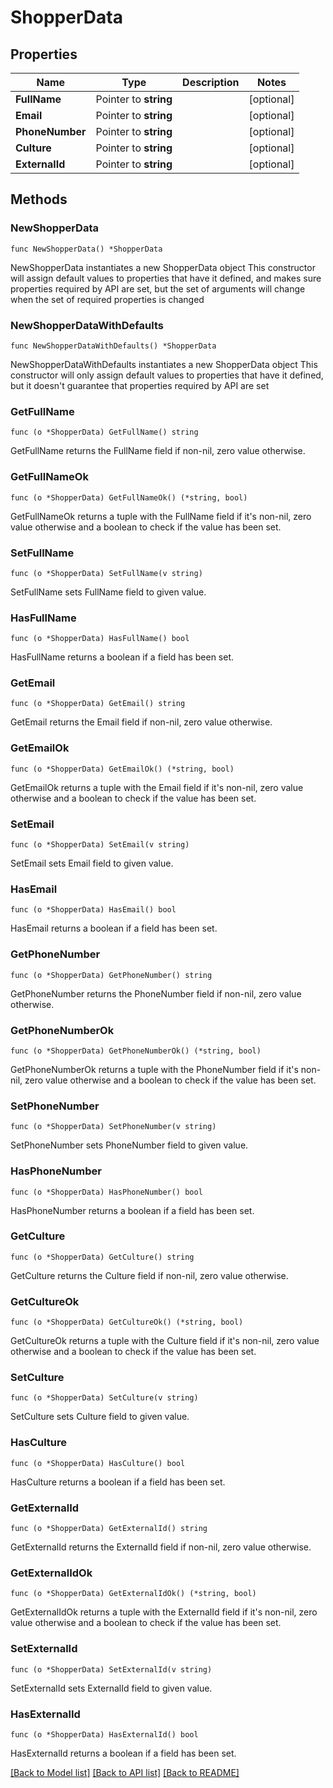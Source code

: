 # ShopperData

## Properties

Name | Type | Description | Notes
------------ | ------------- | ------------- | -------------
**FullName** | Pointer to **string** |  | [optional] 
**Email** | Pointer to **string** |  | [optional] 
**PhoneNumber** | Pointer to **string** |  | [optional] 
**Culture** | Pointer to **string** |  | [optional] 
**ExternalId** | Pointer to **string** |  | [optional] 

## Methods

### NewShopperData

`func NewShopperData() *ShopperData`

NewShopperData instantiates a new ShopperData object
This constructor will assign default values to properties that have it defined,
and makes sure properties required by API are set, but the set of arguments
will change when the set of required properties is changed

### NewShopperDataWithDefaults

`func NewShopperDataWithDefaults() *ShopperData`

NewShopperDataWithDefaults instantiates a new ShopperData object
This constructor will only assign default values to properties that have it defined,
but it doesn't guarantee that properties required by API are set

### GetFullName

`func (o *ShopperData) GetFullName() string`

GetFullName returns the FullName field if non-nil, zero value otherwise.

### GetFullNameOk

`func (o *ShopperData) GetFullNameOk() (*string, bool)`

GetFullNameOk returns a tuple with the FullName field if it's non-nil, zero value otherwise
and a boolean to check if the value has been set.

### SetFullName

`func (o *ShopperData) SetFullName(v string)`

SetFullName sets FullName field to given value.

### HasFullName

`func (o *ShopperData) HasFullName() bool`

HasFullName returns a boolean if a field has been set.

### GetEmail

`func (o *ShopperData) GetEmail() string`

GetEmail returns the Email field if non-nil, zero value otherwise.

### GetEmailOk

`func (o *ShopperData) GetEmailOk() (*string, bool)`

GetEmailOk returns a tuple with the Email field if it's non-nil, zero value otherwise
and a boolean to check if the value has been set.

### SetEmail

`func (o *ShopperData) SetEmail(v string)`

SetEmail sets Email field to given value.

### HasEmail

`func (o *ShopperData) HasEmail() bool`

HasEmail returns a boolean if a field has been set.

### GetPhoneNumber

`func (o *ShopperData) GetPhoneNumber() string`

GetPhoneNumber returns the PhoneNumber field if non-nil, zero value otherwise.

### GetPhoneNumberOk

`func (o *ShopperData) GetPhoneNumberOk() (*string, bool)`

GetPhoneNumberOk returns a tuple with the PhoneNumber field if it's non-nil, zero value otherwise
and a boolean to check if the value has been set.

### SetPhoneNumber

`func (o *ShopperData) SetPhoneNumber(v string)`

SetPhoneNumber sets PhoneNumber field to given value.

### HasPhoneNumber

`func (o *ShopperData) HasPhoneNumber() bool`

HasPhoneNumber returns a boolean if a field has been set.

### GetCulture

`func (o *ShopperData) GetCulture() string`

GetCulture returns the Culture field if non-nil, zero value otherwise.

### GetCultureOk

`func (o *ShopperData) GetCultureOk() (*string, bool)`

GetCultureOk returns a tuple with the Culture field if it's non-nil, zero value otherwise
and a boolean to check if the value has been set.

### SetCulture

`func (o *ShopperData) SetCulture(v string)`

SetCulture sets Culture field to given value.

### HasCulture

`func (o *ShopperData) HasCulture() bool`

HasCulture returns a boolean if a field has been set.

### GetExternalId

`func (o *ShopperData) GetExternalId() string`

GetExternalId returns the ExternalId field if non-nil, zero value otherwise.

### GetExternalIdOk

`func (o *ShopperData) GetExternalIdOk() (*string, bool)`

GetExternalIdOk returns a tuple with the ExternalId field if it's non-nil, zero value otherwise
and a boolean to check if the value has been set.

### SetExternalId

`func (o *ShopperData) SetExternalId(v string)`

SetExternalId sets ExternalId field to given value.

### HasExternalId

`func (o *ShopperData) HasExternalId() bool`

HasExternalId returns a boolean if a field has been set.


[[Back to Model list]](../README.md#documentation-for-models) [[Back to API list]](../README.md#documentation-for-api-endpoints) [[Back to README]](../README.md)


